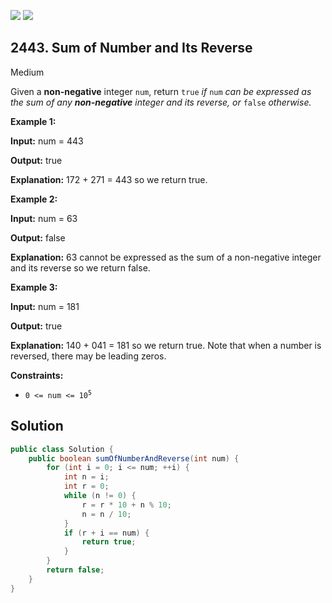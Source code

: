 [![](https://img.shields.io/github/stars/javadev/LeetCode-in-Java?label=Stars&style=flat-square)](https://github.com/javadev/LeetCode-in-Java)
[![](https://img.shields.io/github/forks/javadev/LeetCode-in-Java?label=Fork%20me%20on%20GitHub%20&style=flat-square)](https://github.com/javadev/LeetCode-in-Java/fork)

## 2443\. Sum of Number and Its Reverse

Medium

Given a **non-negative** integer `num`, return `true` _if_ `num` _can be expressed as the sum of any **non-negative** integer and its reverse, or_ `false` _otherwise._

**Example 1:**

**Input:** num = 443

**Output:** true

**Explanation:** 172 + 271 = 443 so we return true.

**Example 2:**

**Input:** num = 63

**Output:** false

**Explanation:** 63 cannot be expressed as the sum of a non-negative integer and its reverse so we return false.

**Example 3:**

**Input:** num = 181

**Output:** true

**Explanation:** 140 + 041 = 181 so we return true. Note that when a number is reversed, there may be leading zeros.

**Constraints:**

*   <code>0 <= num <= 10<sup>5</sup></code>

## Solution

```java
public class Solution {
    public boolean sumOfNumberAndReverse(int num) {
        for (int i = 0; i <= num; ++i) {
            int n = i;
            int r = 0;
            while (n != 0) {
                r = r * 10 + n % 10;
                n = n / 10;
            }
            if (r + i == num) {
                return true;
            }
        }
        return false;
    }
}
```